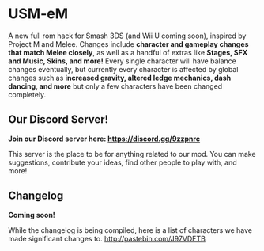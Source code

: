 # USM-eM
A new full rom hack for Smash 3DS (and Wii U coming soon), inspired by Project M and Melee.  Changes include **character and gameplay changes that match Melee closely**, as well as a handful of extras like **Stages, SFX and Music, Skins, and more!** Every single character will have balance changes eventually, but currently every character is affected by global changes such as **increased gravity, altered ledge mechanics, dash dancing, and more** but only a few characters have been changed completely. 
## Our Discord Server!
**Join our Discord server here: https://discord.gg/9zzpnrc**

This server is the place to be for anything related to our mod. You can make suggestions, contribute your ideas, find other people to play with, and more!
## Changelog
**Coming soon!**

While the changelog is being compiled, here is a list of characters we have made significant changes to. http://pastebin.com/J97VDFTB
